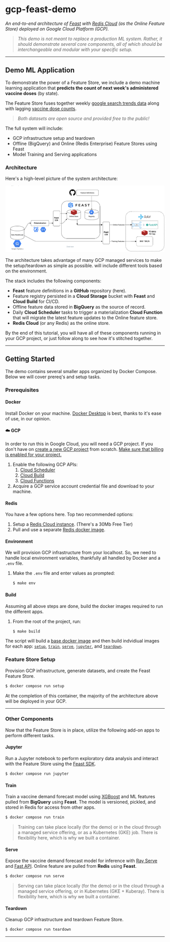 # gcp-feast-demo
*An end-to-end architecture of [Feast](https://docs.feast.dev/) with [Redis Cloud](https://app.redislabs.com/) (as the Online Feature Store) deployed on Google Cloud Platform (GCP).*

>*This demo is not meant to replace a production ML system. Rather, it should demonstrate several core components, all of which should be interchangeable and modular with your specific setup.*
___

## Demo ML Application
To demonstrate the power of a Feature Store, we include a demo machine learning application that **predicts the count of next week's administered vaccine doses** (by state).

The Feature Store fuses together weekly [google search trends data]() along with lagging [vaccine dose counts]().

>*Both datasets are open source and provided free to the public!*

The full system will include:
- GCP infrastructure setup and teardown
- Offline (BigQuery) and Online (Redis Enterprise) Feature Stores using Feast
- Model Training and Serving applications

### Architecture

Here's a high-level picture of the system architecture:

![architecture](img/Feast_GCP_Redis_Ray_Demo.png)


The architecture takes advantage of many GCP managed services to make the setup/teardown as simple as possible. will include different tools based on the environment.

The stack includes the following components:

- **Feast** feature definitions in a **GitHub** repository (here).
- Feature registry persisted in a **Cloud Storage** bucket with **Feast** and **Cloud Build** for CI/CD.
- Offline feature data stored in **BigQuery** as the source of record.
- Daily **Cloud Scheduler** tasks to trigger a materialization **Cloud Function** that will migrate the latest feature updates to the Online feature store.
- **Redis Cloud** (or any Redis) as the online store.

By the end of this tutorial, you will have all of these components running in your GCP project, or just follow along to see how it's stitched together.

___

## Getting Started
The demo contains several smaller apps organized by Docker Compose. Below we will cover prereq's and setup tasks.

### Prerequisites

#### Docker
Install Docker on your machine. [Docker Desktop](https://www.docker.com/products/docker-desktop/) is best, thanks to it's ease of use, in our opinion.

#### ☁️ GCP
In order to run this in Google Cloud, you will need a GCP project. If you don't have on [create a new GCP project](https://console.cloud.google.com/cloud-resource-manager) from scratch. [Make sure that billing is enabled for your project.](https://cloud.google.com/billing/docs/how-to/modify-project)


1. Enable the following GCP APIs:
    1. [Cloud Scheduler](https://console.cloud.google.com/apis/library/cloudscheduler.googleapis.com?q=cloud&id=1d54d828-14ed-4976-959b-3b18cca9e859)
    2. [Cloud Build](https://console.cloud.google.com/apis/library/cloudbuild.googleapis.com?q=cloud&id=9472915e-c82c-4bef-8a6a-34c81e5aebcc)
    3. [Cloud Functions](https://console.cloud.google.com/apis/library/cloudfunctions.googleapis.com?q=cloud%20functions&id=2174da14-0e34-49ed-9267-e258674e95da)
2. Acquire a GCP service account credential file and download to your machine.

#### Redis
You have a few options here. Top two recommended options:

1. Setup a [Redis Cloud instance](https://app.redislabs.com/). (There's a 30Mb Free Tier)
2. Pull and use a separate [Redis docker image](https://hub.docker.com/_/redis).

#### Environment
We will provision GCP infrastructure from your localhost. So, we need to handle local environment variables, thankfully all handled by Docker and a `.env` file.

1. Make the `.env` file and enter values as prompted:
    ```bash
    $ make env
    ```

#### Build
Assuming all above steps are done, build the docker images required to run the different apps.

1. From the root of the project, run:
    ```bash
    $ make build
    ```

The script will build a [base docker image](./Dockerfile) and then build indvidiual images for each app: [`setup`](setup/), [`train`](train/), [`serve`](serve/), [`jupyter`](jupyter/), and [`teardown`](teardown/).

### Feature Store Setup

Provision GCP infrastructure, generate datasets, and create the Feast Feature Store.
```bash
$ docker compose run setup
```
At the completion of this container, the majority of the architecture above will be deployed in your GCP.
___

### Other Components
Now that the Feature Store is in place, utilize the following add-on apps to perform different tasks.

#### Jupyter
Run a Jupyter notebook to perform exploratory data analysis and interact with the
Feature Store using the [Feast SDK](https://rtd.feast.dev/en/master/).

```bash
$ docker compose run jupyter
```
#### Train
Train a vaccine demand forecast model using [XGBoost](https://xgboost.readthedocs.io/en/stable/) and ML features
pulled from **BigQuery** using **Feast**. The model is versioned, pickled, and stored in Redis for access from other apps.

```bash
$ docker compose run train
```

>Training can take place locally (for the demo) or in the cloud through a managed service offering, or as a Kubernetes (GKE) job. There is flexibility here, which is why we built a container.

#### Serve
Expose the vaccine demand forecast model for inference with [Ray Serve](https://docs.ray.io/en/latest/serve/index.html) and [Fast API](https://fastapi.tiangolo.com/). Online feature are pulled from **Redis** using **Feast**.

```bash
$ docker compose run serve
```

>Serving can take place locally (for the demo) or in the cloud through a managed service offering, or in Kubernetes (GKE + Kuberay). There is flexibility here, which is why we built a container.

#### Teardown
Cleanup GCP infrastructure and teardown Feature Store.

```bash
$ docker compose run teardown
```

___

